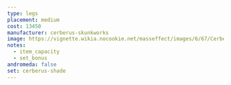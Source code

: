 ```yaml
---
type: legs
placement: medium
cost: 13450
manufacturer: cerberus-skunkworks
image: https://vignette.wikia.nocookie.net/masseffect/images/6/67/Cerberus_shade.jpg/revision/latest/scale-to-width-down/700?cb=20130308134524
notes:
  - item_capacity
  - set_bonus
andromeda: false
set: cerberus-shade
---
```

